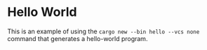 # Hello World

This is an example of using the `cargo new --bin hello --vcs none` command that generates a hello-world program.

